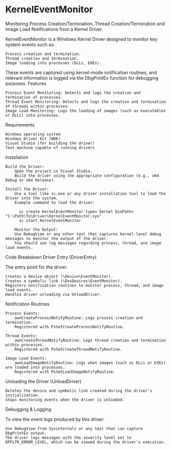 # KernelEventMonitor
Monitoring  Process Creation/Termination, Thread Creation/Termination and Image Load Notifications from a Kernel Driver

KernelEventMonitor is a Windows Kernel Driver designed to monitor key system events such as:

    Process creation and termination.
    Thread creation and termination.
    Image loading into processes (DLLs, EXEs).

These events are captured using kernel-mode notification routines, and relevant information is logged via the DbgPrintEx function for debugging purposes.
Features

    Process Event Monitoring: Detects and logs the creation and termination of processes.
    Thread Event Monitoring: Detects and logs the creation and termination of threads within processes.
    Image Load Monitoring: Logs the loading of images (such as executables or DLLs) into processes.

Requirements

    Windows operating system
    Windows Driver Kit (WDK)
    Visual Studio (for building the driver)
    Test machine capable of running drivers

Installation

    Build the Driver:
        Open the project in Visual Studio.
        Build the driver using the appropriate configuration (e.g., x64 Debug or x64 Release).

    Install the Driver:
        Use a tool like sc.exe or any driver installation tool to load the driver into the system.
        Example command to load the driver:
        
          sc create KernelEventMonitor type= kernel binPath= "C:\Path\To\Driver\KernelEventMonitor.sys"
          sc start KernelEventMonitor

        Monitor the Output:
        Use DebugView or any other tool that captures kernel-level debug messages to monitor the output of the driver.
        You should see log messages regarding process, thread, and image load events.

Code Breakdown
Driver Entry (DriverEntry)

The entry point for the driver:

    Creates a device object (\Device\EventMonitor).
    Creates a symbolic link (\DosDevices\EventMonitor).
    Registers notification routines to monitor process, thread, and image load events.
    Handles driver unloading via UnloadDriver.

Notification Routines

    Process Events:
        ownCreateProcessNotifyRoutine: Logs process creation and termination.
        Registered with PsSetCreateProcessNotifyRoutine.

    Thread Events:
        ownCreateThreadNotifyRoutine: Logs thread creation and termination within processes.
        Registered with PsSetCreateThreadNotifyRoutine.

    Image Load Events:
        ownLoadImageNotifyRoutine: Logs when images (such as DLLs or EXEs) are loaded into processes.
        Registered with PsSetLoadImageNotifyRoutine.

Unloading the Driver (UnloadDriver)

    Deletes the device and symbolic link created during the driver's initialization.
    Stops monitoring events when the driver is unloaded.

Debugging & Logging

To view the event logs produced by this driver:

    Use DebugView from Sysinternals or any tool that can capture DbgPrintEx output.
    The driver logs messages with the severity level set to DPFLTR_ERROR_LEVEL, which can be viewed during the driver's execution.
        
